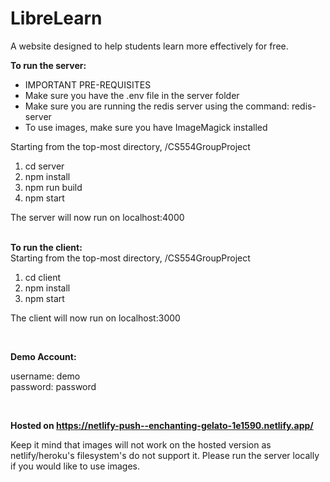 # LibreLearn
A website designed to help students learn more effectively for free.

**To run the server:**
* IMPORTANT PRE-REQUISITES 
* Make sure you have the .env file in the server folder
* Make sure you are running the redis server using the command: redis-server
* To use images, make sure you have ImageMagick installed

Starting from the top-most directory, /CS554GroupProject

1. cd server 
2. npm install
3. npm run build
4. npm start

The server will now run on localhost:4000
<br>
<br>

**To run the client:**
<br>
Starting from the top-most directory, /CS554GroupProject
1. cd client
2. npm install
3. npm start

The client will now run on localhost:3000

<br>

**Demo Account:**

username: demo  
password: password


<br>

**Hosted on https://netlify-push--enchanting-gelato-1e1590.netlify.app/**

Keep it mind that images will not work on the hosted version as netlify/heroku's filesystem's do not support it.
Please run the server locally if you would like to use images.

